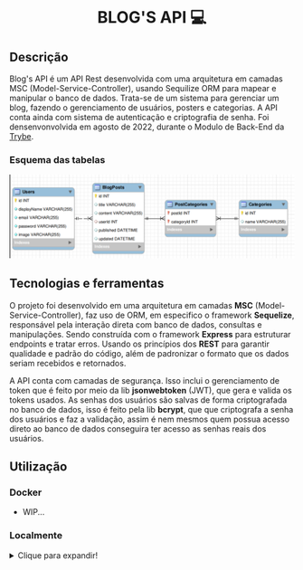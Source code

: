 <h1 align="center">BLOG'S API 💻</h1>

## Descrição
Blog's API é um API Rest desenvolvida com uma arquitetura em camadas MSC (Model-Service-Controller), usando Sequilize ORM para mapear e manipular o banco de dados. Trata-se de um sistema para gerenciar um blog, fazendo o gerenciamento de usuários, posters e categorias. A API conta ainda com sistema de autenticação e criptografia de senha. Foi densenvonvolvida em agosto de 2022, durante o Modulo de Back-End da [Trybe](https://www.betrybe.com/).

### Esquema das tabelas
![image](./images/der.png)

## Tecnologias e ferramentas
O projeto foi desenvolvido em uma arquitetura em camadas **MSC** (Model-Service-Controller), faz uso de ORM, em especifico o framework **Sequelize**, responsável pela interação direta com banco de dados, consultas e manipulações. Sendo construída com o framework **Express** para estruturar endpoints e tratar erros. Usando os princípios dos **REST** para garantir qualidade e padrão do código, além de padronizar o formato que os dados seriam recebidos e retornados.

A API conta com camadas de segurança. Isso inclui o gerenciamento de token que é feito por meio da lib **jsonwebtoken** (JWT), que gera e valida os tokens usados. As senhas dos usuários são salvas de forma criptografada no banco de dados, isso é feito pela lib **bcrypt**, que que criptografa a senha dos usuários e faz a validação, assim é nem mesmos quem possua acesso direto ao banco de dados conseguira ter acesso as senhas reais dos usuários.

## Utilização

### Docker
  - WIP...
<!-- <details>
  <summary>Clique para expandir!</summary>
</details> -->

### Localmente
<details>
  <summary>Clique para expandir!</summary>

- Para rodar o projeto desta forma, obrigatoriamente você deve ter o `node` instalado em seu computador.
- É necessário ter o MySQL sendo executado
- Caso não possua o banco de dados criado ainda, user o comando `npm run create`
- ✨ **Dica:** Para povoar o banco de dados, execute o comando `npm run seed`

1. Clone o projeto e entre no diretório
  ```
    git clone git@github.com:JeffersonSimplicio/project-blogs-api.git
    cd project-blogs-api
  ```
2. Instale as dependências
  ```
    npm i
  ```
3. Renomeie o arquivo `.env.example` para `.env` e edite os dados para os da sua maquina
  
4. Inicie a aplicação
  ```
    npm start
  ```
</details>